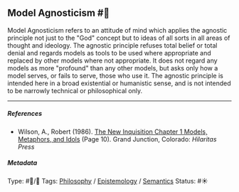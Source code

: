 ## Model Agnosticism  #🧠

Model Agnosticism refers to an attitude of mind which applies the agnostic principle not just to the "God" concept but to ideas of all sorts in all areas of thought and ideology. The agnostic principle refuses total belief or total denial and regards models as tools to be used where appropriate and replaced by other models where not appropriate. It does not regard any models as more "profound" than any other models, but asks only how a model serves, or fails to serve, those who use it. The agnostic principle is intended here in a broad existential or humanistic sense, and is not intended to be narrowly technical or philosophical only.

---

##### References

* Wilson, A., Robert (1986). [The New Inquisition Chapter 1 Models, Metaphors, and Idols](The%20New%20Inquisition%20Chapter%201%20Models,%20Metaphors,%20and%20Idols.md) (Page 10). Grand Junction, Colorado: *Hilaritas Press*

##### Metadata

Type: #🔵/🔵 
Tags: [Philosophy](Philosophy.md) / [Epistemology](Epistemology.md) / [Semantics](Semantics.md) 
Status: #☀️ 
